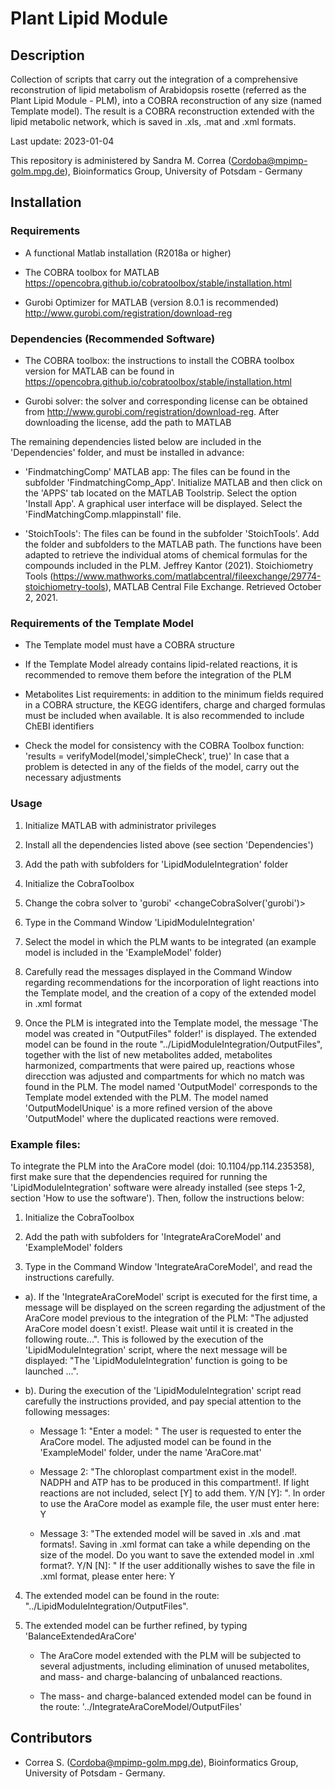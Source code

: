 # Plant Lipid Module

## Description

Collection of scripts that carry out the integration of a comprehensive reconstrution of lipid metabolism of Arabidopsis rosette (referred as the Plant Lipid Module - PLM),
into a COBRA reconstruction of any size (named Template model). The result is a COBRA reconstruction extended with the lipid metabolic network, which is saved in
.xls, .mat and .xml formats.

Last update: 2023-01-04

This repository is administered by Sandra M. Correa (Cordoba@mpimp-golm.mpg.de), Bioinformatics Group, University of Potsdam - Germany


## Installation

### Requirements

- A functional Matlab installation (R2018a or higher)

- The COBRA toolbox for MATLAB <https://opencobra.github.io/cobratoolbox/stable/installation.html>

- Gurobi Optimizer for MATLAB (version 8.0.1 is recommended) <http://www.gurobi.com/registration/download-reg>


### Dependencies (Recommended Software)

- The COBRA toolbox: the instructions to install the COBRA toolbox version for MATLAB can be found in <https://opencobra.github.io/cobratoolbox/stable/installation.html>

- Gurobi solver: the solver and corresponding license can be obtained from <http://www.gurobi.com/registration/download-reg>.
  After downloading the license, add the path to MATLAB

The remaining dependencies listed below are included in the 'Dependencies' folder, and must be installed in advance:

- 'FindmatchingComp' MATLAB app: The files can be found in the subfolder 'FindmatchingComp_App'.
  Initialize MATLAB and then click on the 'APPS' tab located on the MATLAB Toolstrip. Select the option 'Install App'. A graphical user
  interface will be displayed. Select the 'FindMatchingComp.mlappinstall' file.  

- 'StoichTools': The files can be found in the subfolder 'StoichTools'.
  Add the folder and subfolders to the MATLAB path.
  The functions have been adapted to retrieve the individual atoms of chemical formulas for the compounds included in the PLM.
  Jeffrey Kantor (2021). Stoichiometry Tools (https://www.mathworks.com/matlabcentral/fileexchange/29774-stoichiometry-tools),
  MATLAB Central File Exchange. Retrieved October 2, 2021.


### Requirements of the Template Model

- The Template model must have a COBRA structure

- If the Template Model already contains lipid-related reactions, it is recommended to remove them before the integration of the PLM

- Metabolites List requirements: in addition to the minimum fields required in a COBRA structure, the KEGG identifers, charge and charged formulas must be included
  when available. It is also recommended to include ChEBI identifiers

- Check the model for consistency with the COBRA Toolbox function: 'results = verifyModel(model,'simpleCheck', true)'
  In case that a problem is detected in any of the fields of the model, carry out the necessary adjustments


### Usage

1. Initialize MATLAB with administrator privileges

2. Install all the dependencies listed above (see section 'Dependencies')

3. Add the path with subfolders for 'LipidModuleIntegration' folder

4. Initialize the CobraToolbox

5. Change the cobra solver to 'gurobi' <changeCobraSolver('gurobi')>

6. Type in the Command Window 'LipidModuleIntegration'

7. Select the model in which the PLM wants to be integrated (an example model is included in the 'ExampleModel' folder)

8. Carefully read the messages displayed in the Command Window regarding recommendations for the incorporation of light reactions into the Template model, and the
   creation of a copy of the extended model in .xml format

9. Once the PLM is integrated into the Template model, the message 'The model was created in "OutputFiles" folder!' is displayed. The extended model can be found
   in the route "../LipidModuleIntegration/OutputFiles", together with the list of new metabolites added, metabolites harmonized, compartments that were paired up,
   reactions whose direcction was adjusted and compartments for which no match was found in the PLM.
   The model named 'OutputModel' corresponds to the Template model extended with the PLM.
   The model named 'OutputModelUnique' is a more refined version of the above 'OutputModel' where the duplicated reactions were removed.


### Example files:

To integrate the PLM into the AraCore model (doi: 10.1104/pp.114.235358), first make sure that the dependencies required for running the 'LipidModuleIntegration'
software were already installed (see steps 1-2, section 'How to use the software'). Then, follow the instructions below:

1. Initialize the CobraToolbox

2. Add the path with subfolders for 'IntegrateAraCoreModel' and 'ExampleModel' folders

3. Type in the Command Window 'IntegrateAraCoreModel', and read the instructions carefully.
  * a). If the 'IntegrateAraCoreModel' script is executed for the first time, a message will be displayed on the screen regarding the adjustment of the AraCore model
    	 previous to the integration of the PLM: "The adjusted AraCore model doesn´t exist!. Please wait until it is created in the following route...". This is followed by the execution of the 'LipidModuleIntegration' script, where the next message will be displayed: "The 'LipidModuleIntegration' function is going to be launched ...".

  * b). During the execution of the 'LipidModuleIntegration' script read carefully the instructions provided, and pay special attention to the following messages:
    * Message 1: "Enter a model: " The user is requested to enter the AraCore model. The adjusted model can be found in the 'ExampleModel' folder, under the name     'AraCore.mat'

    * Message 2: "The chloroplast compartment exist in the model!. NADPH and ATP has to be produced in this compartment!. If light reactions are not included, select [Y] to add them. Y/N [Y]: ".
    In order to use the AraCore model as example file, the user must enter here: Y

    * Message 3: "The extended model will be saved in .xls and .mat formats!. Saving in .xml format can take a while depending on the size of the model.
		Do you want to save the extended model in .xml format?. Y/N [N]: "
		If the user additionally wishes to save the file in .xml format, please enter here: Y

4. The extended model can be found in the route: "../LipidModuleIntegration/OutputFiles".

5. The extended model can be further refined, by typing 'BalanceExtendedAraCore'
	* The AraCore model extended with the PLM will be subjected to several adjustments, including elimination of unused metabolites, and
	  mass- and charge-balancing of unbalanced reactions.

	* The mass- and charge-balanced extended model can be found in the route: '../IntegrateAraCoreModel/OutputFiles'


## Contributors

-  Correa S. (Cordoba@mpimp-golm.mpg.de), Bioinformatics Group, University of Potsdam - Germany.
